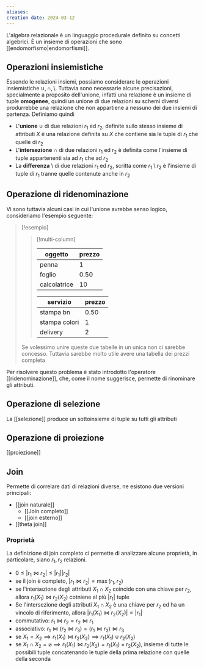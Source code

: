 ```yaml
---
aliases: 
creation date: 2024-03-12
---
```


L'algebra relazionale è un linguaggio procedurale definito su concetti algebrici. È un insieme di operazioni che sono [[endomorfismo|endomorfismi]].


 ## Operazioni insiemistiche
 Essendo le relazioni insiemi, possiamo considerare le operazioni insiemistiche $\cup, \cap, \setminus$. Tuttavia sono necessarie alcune precisazioni, specialmente a proposito dell'unione, infatti una relazione è un insieme di tuple **omogenee**, quindi un unione di due relazioni su schemi diversi produrrebbe una relazione che non appartiene a nessuno dei due insiemi di partenza.
Definiamo quindi
- L'**unione** $\cup$ di due relazioni $r_{1}$ ed $r_{2}$, definite sullo stesso insieme di attributi $X$ è una relazione definita su $X$ che contiene sia le tuple di $r_{1}$ che quelle di $r_{2}$
- L'**intersezione** $\cap$ di due relazioni $r_{1}$ ed $r_{2}$ è definita come l'insieme di tuple appartenenti sia ad $r_{1}$ che ad $r_{2}$
- La **differenza** $\setminus$ di due relazioni $r_{1}$ ed $r_{2}$, scritta come $r_{1} \setminus r_{2}$ è l'insieme di tuple di $r_{1}$ tranne quelle contenute anche in $r_{2}$


## Operazione di ridenominazione
Vi sono tuttavia alcuni casi in cui l'unione avrebbe senso logico, consideriamo l'esempio seguente:

>[!esempio]
>> [!multi-column]
>>  
>> | oggetto      | prezzo |
>> | ------------ | ------ |
>> | penna        | 1      |
>> | foglio       | 0.50   |
>> | calcolatrice | 10       |
>> 
>> | servizio      | prezzo |
>> | ------------- | ------ |
>> | stampa bn     | 0.50   |
>> | stampa colori | 1      |
>> | delivery      | 2       |
>
>Se volessimo unire queste due tabelle in un unica non ci sarebbe concesso. Tuttavia sarebbe molto utile avere una tabella dei prezzi completa


Per risolvere questo problema è stato introdotto l'operatore [[ridenominazione]], che, come il nome suggerisce, permette di rinominare gli attributi.

## Operazione di selezione
La [[selezione]] produce un sottoinsieme di tuple su tutti gli attributi


## Operazione di proiezione
[[proiezione]]


## Join
Permette di correlare dati di relazioni diverse, ne esistono due versioni principali:

- [[join naturale]]
	- [[Join completo]]
	- [[join esterno]]
- [[theta join]]

### Proprietà
La definizione di join completo ci permette di analizzare alcune proprietà, in particolare, siano $r_{1}, r_{2}$ relazioni.
- $0 \leq |r_{1} \bowtie r_{2}| \leq |r_{1}|  |r_{2}|$
- se il join è completo, $|r_{1} \bowtie r_{2}| = \max(r_{1},r_{2})$
- se l'intersezione degli attributi $X_{1} \cap X_{2}$ coincide con una chiave per $r_{2}$, allora $r_{1}(X_{1}) \bowtie r_{2}(X_{2})$ cotniene al più $|r_{1}|$ tuple
- Se l'intersezione degli attributi $X_{1} \cap X_{2}$ è una chiave per $r_{2}$ ed ha un vincolo di riferimento, allora $|r_{1}(X_{1}) \bowtie r_{2}(X_{2})| = |r_{1}|$
- commutativo: $r_{1} \bowtie r_{2} = r_{2} \bowtie r_{1}$
- associativo: $r_{1} \bowtie (r_{2} \bowtie r_{3}) = (r_{1} \bowtie r_{2}) \bowtie r_{3}$
- se $X_{1} = X_{2} \implies r_{1}(X_{1}) \bowtie r_{2}(X_{2}) \implies r_{1}(X_{1}) \cup r_{2}(X_{2})$
- se $X_{1} \cap X_{2} = \varnothing \implies r_{1}(X_{1}) \bowtie r_{2}(X_{2}) = r_{1}(X_{1}) \times r_{2}(X_{2})$, insieme di tutte le possibili tuple concatenando le tuple della prima relazione con quelle della seconda 